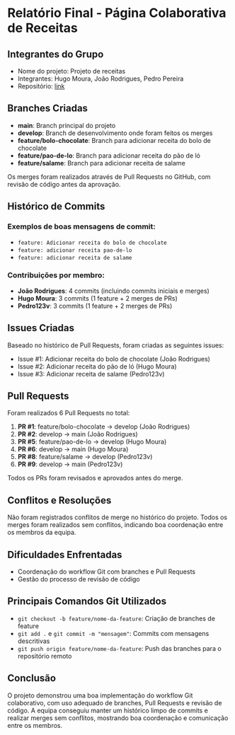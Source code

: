 # Relatório Final - Página Colaborativa de Receitas

## Integrantes do Grupo
- Nome do projeto: Projeto de receitas
- Integrantes: Hugo Moura, João Rodrigues, Pedro Pereira
- Repositório: [link](https://github.com/joaotfrodrigues/trabalho-das)

## Branches Criadas
- **main**: Branch principal do projeto
- **develop**: Branch de desenvolvimento onde foram feitos os merges
- **feature/bolo-chocolate**: Branch para adicionar receita do bolo de chocolate
- **feature/pao-de-lo**: Branch para adicionar receita do pão de ló
- **feature/salame**: Branch para adicionar receita de salame

Os merges foram realizados através de Pull Requests no GitHub, com revisão de código antes da aprovação.

## Histórico de Commits
### Exemplos de boas mensagens de commit:
- `feature: Adicionar receita do bolo de chocolate`
- `feature: adicionar receita pao-de-lo`
- `feature: adicionar receita de salame`

### Contribuições por membro:
- **João Rodrigues**: 4 commits (incluindo commits iniciais e merges)
- **Hugo Moura**: 3 commits (1 feature + 2 merges de PRs)
- **Pedro123v**: 3 commits (1 feature + 2 merges de PRs)

## Issues Criadas
Baseado no histórico de Pull Requests, foram criadas as seguintes issues:
- Issue #1: Adicionar receita do bolo de chocolate (João Rodrigues)
- Issue #2: Adicionar receita do pão de ló (Hugo Moura)
- Issue #3: Adicionar receita de salame (Pedro123v)

## Pull Requests
Foram realizados 6 Pull Requests no total:
1. **PR #1**: feature/bolo-chocolate → develop (João Rodrigues)
2. **PR #2**: develop → main (João Rodrigues)
3. **PR #5**: feature/pao-de-lo → develop (Hugo Moura)
4. **PR #6**: develop → main (Hugo Moura)
5. **PR #8**: feature/salame → develop (Pedro123v)
6. **PR #9**: develop → main (Pedro123v)

Todos os PRs foram revisados e aprovados antes do merge.

## Conflitos e Resoluções
Não foram registrados conflitos de merge no histórico do projeto. Todos os merges foram realizados sem conflitos, indicando boa coordenação entre os membros da equipa.

## Dificuldades Enfrentadas
- Coordenação do workflow Git com branches e Pull Requests
- Gestão do processo de revisão de código

## Principais Comandos Git Utilizados
- `git checkout -b feature/nome-da-feature`: Criação de branches de feature
- `git add .` e `git commit -m "mensagem"`: Commits com mensagens descritivas
- `git push origin feature/nome-da-feature`: Push das branches para o repositório remoto

## Conclusão
O projeto demonstrou uma boa implementação do workflow Git colaborativo, com uso adequado de branches, Pull Requests e revisão de código. A equipa conseguiu manter um histórico limpo de commits e realizar merges sem conflitos, mostrando boa coordenação e comunicação entre os membros.
